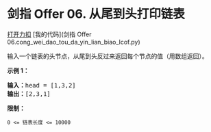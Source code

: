 # 剑指 Offer 06. 从尾到头打印链表

[打开力扣](https://leetcode.cn/problems/cong-wei-dao-tou-da-yin-lian-biao-lcof) [我的代码](剑指 Offer 06.cong_wei_dao_tou_da_yin_lian_biao_lcof.py)

输入一个链表的头节点，从尾到头反过来返回每个节点的值（用数组返回）。



<strong>示例 1：</strong>

<pre><strong>输入：</strong>head = [1,3,2]
<strong>输出：</strong>[2,3,1]</pre>



<strong>限制：</strong>

<code>0 <= 链表长度 <= 10000</code>
